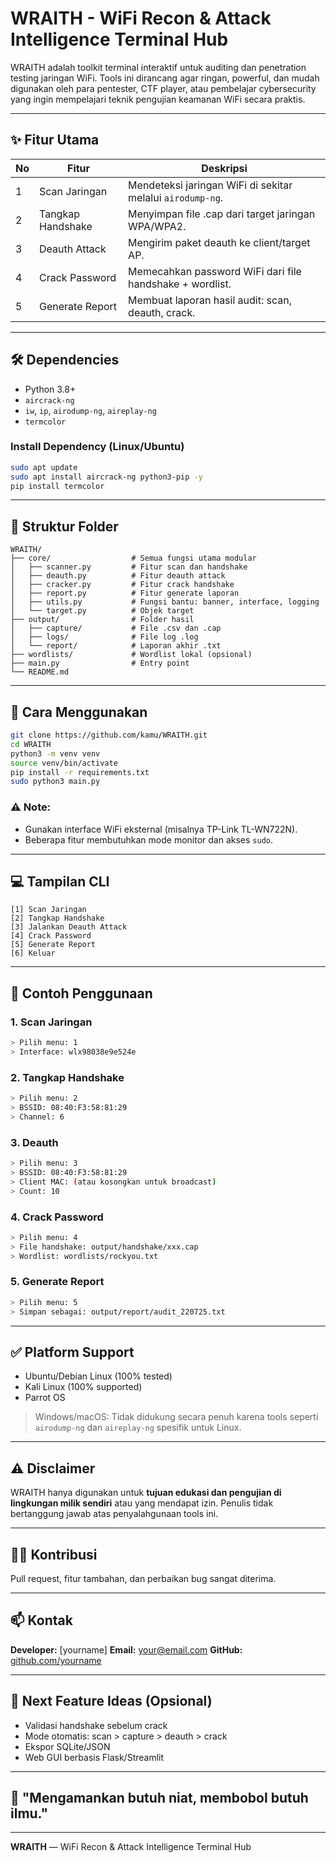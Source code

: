 # WRAITH - WiFi Recon & Attack Intelligence Terminal Hub

WRAITH adalah toolkit terminal interaktif untuk auditing dan penetration testing jaringan WiFi. Tools ini dirancang agar ringan, powerful, dan mudah digunakan oleh para pentester, CTF player, atau pembelajar cybersecurity yang ingin mempelajari teknik pengujian keamanan WiFi secara praktis.

---

## ✨ Fitur Utama

| No | Fitur             | Deskripsi                                                   |
|----|-------------------|-------------------------------------------------------------|
| 1  | Scan Jaringan     | Mendeteksi jaringan WiFi di sekitar melalui `airodump-ng`.  |
| 2  | Tangkap Handshake | Menyimpan file .cap dari target jaringan WPA/WPA2.          |
| 3  | Deauth Attack     | Mengirim paket deauth ke client/target AP.                  |
| 4  | Crack Password    | Memecahkan password WiFi dari file handshake + wordlist.    |
| 5  | Generate Report   | Membuat laporan hasil audit: scan, deauth, crack.           |

---

## 🛠️ Dependencies

* Python 3.8+
* `aircrack-ng`
* `iw`, `ip`, `airodump-ng`, `aireplay-ng`
* `termcolor`

### Install Dependency (Linux/Ubuntu)

```bash
sudo apt update
sudo apt install aircrack-ng python3-pip -y
pip install termcolor
```

---

## 📂 Struktur Folder

```
WRAITH/
├── core/                  # Semua fungsi utama modular
│   ├── scanner.py         # Fitur scan dan handshake
│   ├── deauth.py          # Fitur deauth attack
│   ├── cracker.py         # Fitur crack handshake
│   ├── report.py          # Fitur generate laporan
│   ├── utils.py           # Fungsi bantu: banner, interface, logging
│   └── target.py          # Objek target
├── output/                # Folder hasil
│   ├── capture/           # File .csv dan .cap
│   ├── logs/              # File log .log
│   └── report/            # Laporan akhir .txt
├── wordlists/             # Wordlist lokal (opsional)
├── main.py                # Entry point
└── README.md
```

---

## 🚀 Cara Menggunakan

```bash
git clone https://github.com/kamu/WRAITH.git
cd WRAITH
python3 -m venv venv
source venv/bin/activate
pip install -r requirements.txt
sudo python3 main.py
```

### ⚠️ Note:

* Gunakan interface WiFi eksternal (misalnya TP-Link TL-WN722N).
* Beberapa fitur membutuhkan mode monitor dan akses `sudo`.

---

## 💻 Tampilan CLI

```
[1] Scan Jaringan
[2] Tangkap Handshake
[3] Jalankan Deauth Attack
[4] Crack Password
[5] Generate Report
[6] Keluar
```

---

## 📘 Contoh Penggunaan

### 1. Scan Jaringan

```bash
> Pilih menu: 1
> Interface: wlx98038e9e524e
```

### 2. Tangkap Handshake

```bash
> Pilih menu: 2
> BSSID: 08:40:F3:58:81:29
> Channel: 6
```

### 3. Deauth

```bash
> Pilih menu: 3
> BSSID: 08:40:F3:58:81:29
> Client MAC: (atau kosongkan untuk broadcast)
> Count: 10
```

### 4. Crack Password

```bash
> Pilih menu: 4
> File handshake: output/handshake/xxx.cap
> Wordlist: wordlists/rockyou.txt
```

### 5. Generate Report

```bash
> Pilih menu: 5
> Simpan sebagai: output/report/audit_220725.txt
```

---

## ✅ Platform Support

* Ubuntu/Debian Linux (100% tested)
* Kali Linux (100% supported)
* Parrot OS

> Windows/macOS: Tidak didukung secara penuh karena tools seperti `airodump-ng` dan `aireplay-ng` spesifik untuk Linux.

---

## ⚠️ Disclaimer

WRAITH hanya digunakan untuk **tujuan edukasi dan pengujian di lingkungan milik sendiri** atau yang mendapat izin. Penulis tidak bertanggung jawab atas penyalahgunaan tools ini.

---

## 👨‍💻 Kontribusi

Pull request, fitur tambahan, dan perbaikan bug sangat diterima.

---

## 📫 Kontak

**Developer:** \[yourname]
**Email:** [your@email.com](mailto:your@email.com)
**GitHub:** [github.com/yourname](https://github.com/yourname)

---

## 🧠 Next Feature Ideas (Opsional)

* Validasi handshake sebelum crack
* Mode otomatis: scan > capture > deauth > crack
* Ekspor SQLite/JSON
* Web GUI berbasis Flask/Streamlit

---

## 🔐 "Mengamankan butuh niat, membobol butuh ilmu."

---

**WRAITH** — WiFi Recon & Attack Intelligence Terminal Hub
